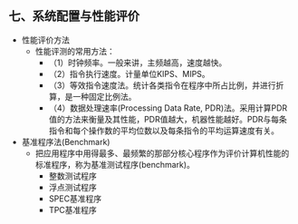 ## 七、系统配置与性能评价
- 性能评价方法
	- 性能评测的常用方法：
		- （1）时钟频率。一般来讲，主频越高，速度越快。
		- （2）指令执行速度。计量单位KIPS、MIPS。
		- （3）等效指令速度法。统计各类指令在程序中所占比例，并进行折算，是一种固定比例法。
		- （4）数据处理速率(Processing Data Rate, PDR)法。采用计算PDR值的方法来衡量及其性能，PDR值越大，机器性能越好。PDR与每条指令和每个操作数的平均位数以及每条指令的平均运算速度有关。
- 基准程序法(Benchmark)
	- 把应用程序中用得最多、最频繁的那部分核心程序作为评价计算机性能的标准程序，称为基准测试程序(benchmark)。
		- 整数测试程序
		- 浮点测试程序
		- SPEC基准程序
		- TPC基准程序